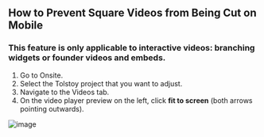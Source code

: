 ## How to Prevent Square Videos from Being Cut on Mobile

### This feature is only applicable to interactive videos: branching widgets or founder videos and embeds.

1. Go to Onsite.
2. Select the Tolstoy project that you want to adjust.
3. Navigate to the Videos tab.
4. On the video player preview on the left, click **fit to screen** (both arrows pointing outwards).

![image](https://github.com/user-attachments/assets/105b1945-c237-485c-915f-e01b75655571)

